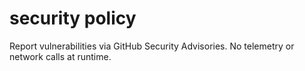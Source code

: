 
# security policy

Report vulnerabilities via GitHub Security Advisories.
No telemetry or network calls at runtime.
